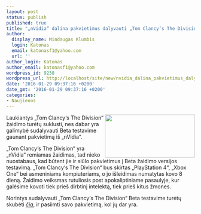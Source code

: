 ```yaml
---
layout: post
status: publish
published: true
title: "„nVidia“ dalina pakvietimus dalyvauti „Tom Clancy‘s The Division“ Beta testavime"
author:
  display_name: Mindaugas Klumbis
  login: Katonas
  email: katonasf1@yahoo.com
  url: ''
author_login: Katonas
author_email: katonasf1@yahoo.com
wordpress_id: 9238
wordpress_url: http://localhost/site/new/nvidia_dalina_pakvietimus_dalyvauti_tom_clancys_the_division_beta_testavime/
date: '2016-01-29 09:37:16 +0200'
date_gmt: '2016-01-29 09:37:16 +0200'
categories:
- Naujienos
---
```

<p>
	<a href="https://contests.nvidia.com/en-gb/the-division-beta-key-giveaway"><img alt="" src="http://technews.lt/userfiles/nvidia-division-free-closed-beta-key-635x304.jpg" style="width: 240px; height: 115px; float: right;" /></a>Laukiantys &bdquo;Tom Clancy&lsquo;s The Division&ldquo; žaidimo turėtų suklusti, nes dabar yra galimybė sudalyvauti Beta testavime gaunant pakvietimą i&scaron; &bdquo;nVidia&ldquo;.</p>
<p>
	&bdquo;Tom Clancy&lsquo;s The Division&ldquo; yra &bdquo;nVidia&ldquo; remiamas žaidimas, tad nieko nuostabaus, kad būtent jie ir siūlo pakvietimus į Beta žaidimo versijos testavimą. &bdquo;Tom Clancy&lsquo;s The Division&ldquo; bus skirtas &bdquo;PlayStation 4&ldquo;, &bdquo;Xbox One&ldquo; bei asmeniniams kompiuteriams, o jo i&scaron;leidimas numatytas kovo 8 dieną. Žaidimo veiksmas rutuliosis post apokaliptiniame pasaulyje, kur galėsime kovoti tiek prie&scaron; dirbtinį intelektą, tiek prie&scaron; kitus žmones.</p>
<p>
	Norintys sudalyvauti &bdquo;Tom Clancy&lsquo;s The Division&ldquo; Beta testavime turėtų skubėti <em><a href="https://contests.nvidia.com/en-gb/the-division-beta-key-giveaway">čia</a></em>, ir pasiimti savo pakvietimą, kol jų dar yra.</p>
